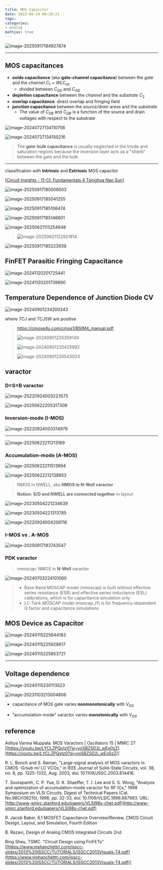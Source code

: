 ```yaml
---
title: MOS Capacitor
date: 2022-09-24 00:29:21
tags:
categories:
- analog
mathjax: true
---
```


![image-20250917184927874](MOS-Cap/image-20250917184927874.png)

---



## MOS capacitances

- **oxide capacitance** (aka **gate-channel capacitance**) between the *gate* and the *channel* $C_1=WLC_{ox}$
  - divided between $C_{GS}$ and $C_{GD}$
- **depletion capacitance** between the *channel* and the *substrate* $C_2$
- **overlap capacitance**: direct overlap and fringing field
- **junction capacitance** between the *source/drain* areas and the *substrate*
  - The value of $C_{SB}$ and $C_{DB}$ is a function of the source and drain voltages with respect to the substrate

![image-20240727134110758](MOS-Cap/image-20240727134110758.png)

![image-20240727134150216](MOS-Cap/image-20240727134150216.png)



> The **gate-bulk capacitance** is usually neglected in the triode and saturation regions because the inversion layer acts as a "shield" between the gate and the bulk.

---

classification with **Intrinsic** and **Extrinsic** MOS capacitor

[[Circuit Insights - 11-CI: Fundamentals 4 Tsinghua Nan Sun](https://youtu.be/sAQqkdpvsZA?si=oTnYVNmPY7yMhBPt)]



![image-20250917185006503](MOS-Cap/image-20250917185006503.png)

![image-20250917185041255](MOS-Cap/image-20250917185041255.png)

![image-20250917185106474](MOS-Cap/image-20250917185106474.png)

![image-20250917185146601](MOS-Cap/image-20250917185146601.png)



![image-20250621113254648](MOS-Cap/image-20250621113254648.png)

> ![image-20250621122921814](MOS-Cap/image-20250621122921814.png)

![image-20250917185223939](MOS-Cap/image-20250917185223939.png)


## FinFET Parasitic Fringing Capacitance

![image-20241120201725441](MOS-Cap/image-20241120201725441.png)

![image-20241120201739690](MOS-Cap/image-20241120201739690.png)



## Temperature Dependence of Junction Diode CV

![image-20240901234200243](MOS-Cap/image-20240901234200243.png)



where *TCJ* and *TCJSW* are positive



> https://cmosedu.com/cmos1/BSIM4_manual.pdf
>
> ![image-20240901235359149](MOS-Cap/image-20240901235359149.png)
>
> ![image-20240901235425992](MOS-Cap/image-20240901235425992.png)
>
> ![image-20240901235543033](MOS-Cap/image-20240901235543033.png)



## varactor

### D=S=B varactor

![image-20220924003223575](MOS-Cap/image-20220924003223575.png)





![image-20250622205317309](MOS-Cap/image-20250622205317309.png)



###  Inversion-mode (I-MOS)

![image-20220924003314979](MOS-Cap/image-20220924003314979.png)

---

![image-20250622211213169](MOS-Cap/image-20250622211213169.png)



### Accumulation-mode (A-MOS)

![image-20250622211513994](MOS-Cap/image-20250622211513994.png)



![image-20250622212138953](MOS-Cap/image-20250622212138953.png)



> NMOS in NWELL, aka **NMOS in N-Well varactor**
>
> **Notice: S/D and NWELL are connected togethor** in layout

![image-20230504221234639](MOS-Cap/image-20230504221234639.png)

![image-20230504221313785](MOS-Cap/image-20230504221313785.png)

![image-20220924004206116](MOS-Cap/image-20220924004206116.png)

### I-MOS vs . A-MOS

![image-20250917193743547](MOS-Cap/image-20250917193743547.png)



### PDK varactor

> nmoscap: NMOS in **N-Well** varactor

![image-20240703224101060](MOS-Cap/image-20240703224101060.png)

> - Base Band MOSCAP model (nmoscap) is built without effective series resistance (ESR) and effective series inductance (ESL) calibrations, which is for capacitance simulation only
> - LC-Tank MOSCAP model (moscap_rf) is for frequency-dependent Q factor and capacitance simulations







## MOS Device as Capacitor

![image-20240115225644183](MOS-Cap/image-20240115225644183.png)



![image-20240115225928617](MOS-Cap/image-20240115225928617.png)

![image-20240115225853721](MOS-Cap/image-20240115225853721.png)

---



## Voltage dependence

![image-20240115230113523](MOS-Cap/image-20240115230113523.png)

![image-20231103213004806](MOS-Cap/image-20231103213004806.png)

- capacitance of MOS gate varies **nonmonotonically** with $V_{GS}$

- "accumulation-mode" varactor varies **monotonically** with $V_{GS}$





## reference

Aditya Varma Muppala. MOS Varactors | Oscillators 15 | MMIC 27 [[https://youtu.be/LYCLZPQvIz0?si=yoSBZSD2j_wEx0zZ](https://youtu.be/LYCLZPQvIz0?si=yoSBZSD2j_wEx0zZ)]

R. L. Bunch and S. Raman, "Large-signal analysis of MOS varactors in CMOS -G/sub m/ LC VCOs," in IEEE Journal of Solid-State Circuits, vol. 38, no. 8, pp. 1325-1332, Aug. 2003, doi: 10.1109/JSSC.2003.814416.

T. Soorapanth, C. P. Yue, D. K. Shaeffer, T. I. Lee and S. S. Wong, "Analysis and optimization of accumulation-mode varactor for RF ICs," 1998 Symposium on VLSI Circuits. Digest of Technical Papers (Cat. No.98CH36215), 1998, pp. 32-33, doi: 10.1109/VLSIC.1998.687993. URL: [http://www-smirc.stanford.edu/papers/VLSI98s-chet.pdf](http://www-smirc.stanford.edu/papers/VLSI98s-chet.pdf)

R. Jacob Baker, 6.1 MOSFET Capacitance Overview/Review, CMOS Circuit Design, Layout, and Simulation, Fourth Edition

B. Razavi, Design of Analog CMOS Integrated Circuits 2nd

Bing Sheu, TSMC. "Circuit Design using FinFETs" [[https://www.nishanchettri.com/isscc-slides/2013%20ISSCC/TUTORIALS/ISSCC2013Visuals-T4.pdf](https://www.nishanchettri.com/isscc-slides/2013%20ISSCC/TUTORIALS/ISSCC2013Visuals-T4.pdf)]

